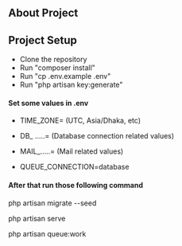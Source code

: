 ## About Project


## Project Setup

-   Clone the repository
-   Run "composer install"
-   Run "cp .env.example .env"
-   Run "php artisan key:generate"

<h4> Set some values in .env</h4>

-   TIME_ZONE= (UTC, Asia/Dhaka, etc)

-   DB\_ .....= (Database connection related values)

-   MAIL\_.....= (Mail related values)

-   QUEUE_CONNECTION=database

<h4>After that run those following command</h4>

php artisan migrate --seed

php artisan serve

php artisan queue:work
